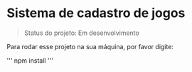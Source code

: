 # Sistema de cadastro de jogos 

> Status do projeto: Em desenvolvimento

Para rodar esse projeto na sua máquina, por favor digite:

'''
npm install
'''
